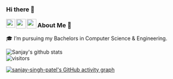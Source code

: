 ### Hi there 👋
<a href="https://www.linkedin.com/in/sanjay-singh-patel/">
  <img align="left" width="24px" src="https://cdn.jsdelivr.net/npm/simple-icons@v3/icons/linkedin.svg"  />
</a>
<a href="https://twitter.com/sanjay_s_patel">
  <img align="left" width="26px" src="https://cdn.jsdelivr.net/npm/simple-icons@v3/icons/twitter.svg" />
</a>
<a href="mailto:sanjupatel11112000@gmail.com">
  <img align="left" width="26px" src="https://cdn.jsdelivr.net/npm/simple-icons@v3/icons/gmail.svg" />
</a>

### About Me 🚀
🎓 I’m pursuing my Bachelors in Computer Science & Engineering. </br>

![Sanjay's github stats](https://github-readme-stats.vercel.app/api?username=sanjay-singh-patel&show_icons=true&hide_border=true)
<br />
![visitors](https://visitor-badge.laobi.icu/badge?page_id=sanjay-singh-patel.sanjay-singh-patel)

[![sanjay-singh-patel's GitHub activity graph](https://activity-graph.herokuapp.com/graph?username=sanjay-singh-patel&theme=xcode)](https://git.io/sanjay-singh-patel)
<!--
**sanjay-singh-patel/sanjay-singh-patel** is a ✨ _special_ ✨ repository because its `README.md` (this file) appears on your GitHub profile.

Here are some ideas to get you started:

- 🔭 I’m currently working on ...
- 🌱 I’m currently learning ...
- 👯 I’m looking to collaborate on ...
- 🤔 I’m looking for help with ...
- 💬 Ask me about ...
- 📫 How to reach me: ...
- 😄 Pronouns: ...
- ⚡ Fun fact: ...
-->
